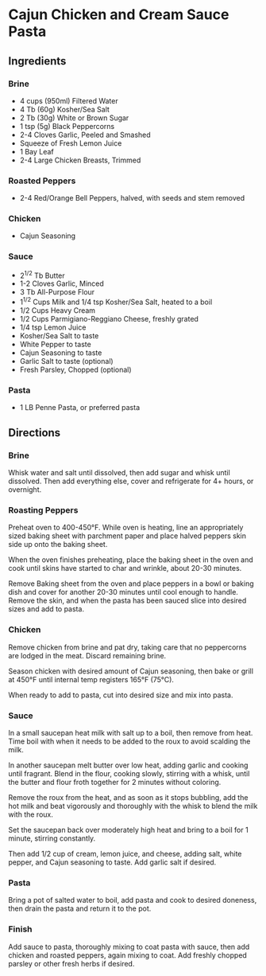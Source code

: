 # Cajun Chicken and Cream Sauce Pasta

## Ingredients

### Brine

- 4 cups (950ml) Filtered Water
- 4 Tb (60g) Kosher/Sea Salt
- 2 Tb (30g) White or Brown Sugar
- 1 tsp (5g) Black Peppercorns
- 2-4 Cloves Garlic, Peeled and Smashed
- Squeeze of Fresh Lemon Juice
- 1 Bay Leaf
- 2-4 Large Chicken Breasts, Trimmed

### Roasted Peppers

- 2-4 Red/Orange Bell Peppers, halved, with seeds and stem removed

### Chicken

- Cajun Seasoning

### Sauce

- 2<sup>1/2</sup> Tb Butter
- 1-2 Cloves Garlic, Minced
- 3 Tb All-Purpose Flour
- 1<sup>1/2</sup> Cups Milk and 1/4 tsp Kosher/Sea Salt, heated to a boil
- 1/2 Cups Heavy Cream
- 1/2 Cups Parmigiano-Reggiano Cheese, freshly grated
- 1/4 tsp Lemon Juice
- Kosher/Sea Salt to taste
- White Pepper to taste
- Cajun Seasoning to taste
- Garlic Salt to taste (optional)
- Fresh Parsley, Chopped (optional)

### Pasta
- 1 LB Penne Pasta, or preferred pasta

## Directions

### Brine

Whisk water and salt until dissolved, then add sugar and whisk until dissolved. Then add everything else, cover and refrigerate for 4+ hours, or overnight.

### Roasting Peppers

Preheat oven to 400-450°F. While oven is heating, line an appropriately sized baking sheet with parchment paper and place halved peppers skin side up onto the baking sheet.

When the oven finishes preheating, place the baking sheet in the oven and cook until skins have started to char and wrinkle, about 20-30 minutes.

Remove Baking sheet from the oven and place peppers in a bowl or baking dish and cover for another 20-30 minutes until cool enough to handle. Remove the skin, and when the pasta has been sauced slice into desired sizes and add to pasta.

### Chicken

Remove chicken from brine and pat dry, taking care that no peppercorns are lodged in the meat. Discard remaining brine.

Season chicken with desired amount of Cajun seasoning, then bake or grill at 450°F until internal temp registers 165°F (75°C).

When ready to add to pasta, cut into desired size and mix into pasta.

### Sauce

In a small saucepan heat milk with salt up to a boil, then remove from heat. Time boil with when it needs to be added to the roux to avoid scalding the milk.

In another saucepan melt butter over low heat, adding garlic and cooking until fragrant. Blend in the flour, cooking slowly, stirring with a whisk, until the butter and flour froth together for 2 minutes without coloring.

Remove the roux from the heat, and as soon as it stops bubbling, add the hot milk and beat vigorously and thoroughly with the whisk to blend the milk with the roux.

Set the saucepan back over moderately high heat and bring to a boil for 1 minute, stirring constantly.

Then add 1/2 cup of cream, lemon juice, and cheese, adding salt, white pepper, and Cajun seasoning to taste. Add garlic salt if desired.

### Pasta

Bring a pot of salted water to boil, add pasta and cook to desired doneness, then drain the pasta and return it to the pot.

### Finish

Add sauce to pasta, thoroughly mixing to coat pasta with sauce, then add chicken and roasted peppers, again mixing to coat. Add freshly chopped parsley or other fresh herbs if desired.

